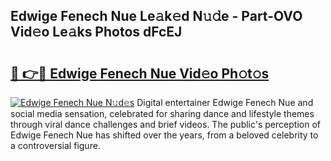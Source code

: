 ## Edwige Fenech Nue Le𝚊k𝚎d N𝚞𝚍e - Part-OVO Vid𝚎o Le𝚊ks Photos dFcEJ

# <h2><a href="http://fb11uc.evod.top/?m=Edwige+Fenech+Nue">🔗 👉🔴 Edwige Fenech Nue Vid𝚎o Ph𝚘t𝚘s</a></h2>

[![Edwige Fenech Nue N𝚞d𝚎s](https://i.imgur.com/8V9OHl7.gif)](http://fb11uc.evod.top/?m=Edwige+Fenech+Nue)
Digital entertainer Edwige Fenech Nue and social media sensation, celebrated for sharing dance and lifestyle themes through viral dance challenges and brief videos. The public's perception of Edwige Fenech Nue has shifted over the years, from a beloved celebrity to a controversial figure. 
